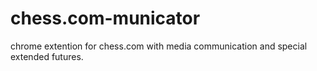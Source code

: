 # chess.com-municator
chrome extention for chess.com with media communication and special extended futures.
